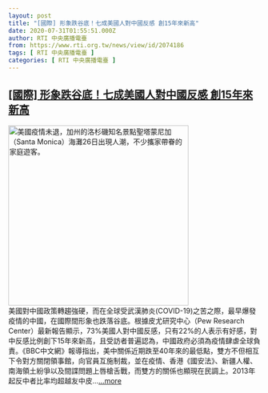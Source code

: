 ```yaml
---
layout: post
title: "[國際] 形象跌谷底！七成美國人對中國反感 創15年來新高"
date: 2020-07-31T01:55:51.000Z
author: RTI 中央廣播電臺
from: https://www.rti.org.tw/news/view/id/2074186
tags: [ RTI 中央廣播電臺 ]
categories: [ RTI 中央廣播電臺 ]
---
```

<!--1596160551000-->
[[國際] 形象跌谷底！七成美國人對中國反感 創15年來新高](https://www.rti.org.tw/news/view/id/2074186)
------

<div>
<img src="https://static.rti.org.tw/assets/thumbnails/2020/07/29/20200729000010M.jpg" width="360" alt="美國疫情未退，加州的洛杉磯知名景點聖塔蒙尼加（Santa Monica）海灘26日出現人潮，不少攜家帶眷的家庭遊客。" title="美國疫情未退，加州的洛杉磯知名景點聖塔蒙尼加（Santa Monica）海灘26日出現人潮，不少攜家帶眷的家庭遊客。"><br>美國對中國政策轉趨強硬，而在全球受武漢肺炎(COVID-19)之苦之際，最早爆發疫情的中國，在國際間形象也跌落谷底。根據皮尤研究中心（Pew Research Center）最新報告顯示，73%美國人對中國反感，只有22%的人表示有好感，對中反感比例創下15年來新高，且受訪者普遍認為，中國政府必須為疫情肆虐全球負責。《BBC中文網》報導指出，美中關係近期跌至40年來的最低點，雙方不但相互下令對方關閉領事館，向官員互施制裁，並在疫情、香港《國安法》、新疆人權、南海領土紛爭以及間諜問題上唇槍舌戰，而雙方的關係也顯現在民調上。2013年起反中者比率均超越友中皮...<a target="_blank" href="https://www.rti.org.tw/news/view/id/2074186">...more</a>
</div>
